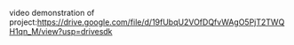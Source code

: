video demonstration of project:https://drive.google.com/file/d/19fUbqU2VOfDQfvWAgO5PjT2TWQH1qn_M/view?usp=drivesdk 
